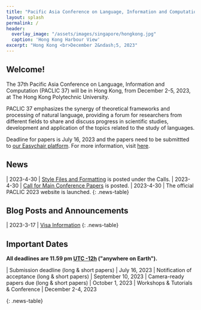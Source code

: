 ```yaml
---
title: "Pacific Asia Conference on Language, Information and Computation (PACLIC 37)"
layout: splash
permalink: /
header:
  overlay_image: "/assets/images/singapore/hongkong.jpg"
  caption: 'Hong Kong Harbour View'
excerpt: "Hong Kong <br>December 2&ndash;5, 2023"
---
```


## Welcome!
The 37th Pacific Asia Conference on Language, Information and Computation (PACLIC 37) will be in Hong Kong, from December 2-5, 2023, at The Hong Kong Polytechnic University.

PACLIC 37 emphasizes the synergy of theoretical frameworks and processing of natural language, providing a forum for researchers from different fields to share and discuss progress in scientific studies, development and application of the topics related to the study of languages.

Deadline for papers is July 16, 2023 and the papers need to be submittted to [our Easychair platform](https://easychair.org/conferences/?conf=paclic37). For more information, visit [here](/calls/main_conference_papers/).


## News
<style>
.news-table { font-size: .9em; table-layout: fixed; }
.news-table tr td:nth-child(1) { font-weight: bold; width: 10em; }
</style>
| 2023-4-30 | [Style Files and Formatting](/calls/style-and-formatting/) is posted under the Calls.
| 2023-4-30 | [Call for Main Conference Papers](/calls/main_conference_papers/) is posted.
| 2023-4-30 | The official PACLIC 2023 website is launched.
{: .news-table}

## Blog Posts and Announcements

<style>
.news-table { font-size: .9em; table-layout: fixed;}
.news-table tr td:nth-child(1) { font-weight: bold; width: 10em; }
</style>
| 2023-3-17 | [Visa Information](/blog/hk-visa)
{: .news-table}

<!-- [Older BLOG POSTS](/blog/){: .btn .btn--info}
{: .text-center} -->


## Important Dates
<b>All deadlines are 11.59 pm <a target="_blank" href="https://www.timeanddate.com/time/zone/timezone/utc-12">UTC -12h</a> ("anywhere on Earth").</b>

<style>
.news-table { font-size: .9em; table-layout: fixed;}
.news-table tr td:nth-child(1) { font-weight: bold; width: 10em; }
</style>
| Submission deadline (long & short papers) | July 16, 2023
| Notification of acceptance (long & short papers) | September 10, 2023
| Camera-ready papers due (long & short papers) | October 1, 2023
| Workshops & Tutorials & Conference | December 2-4, 2023

{: .news-table}


